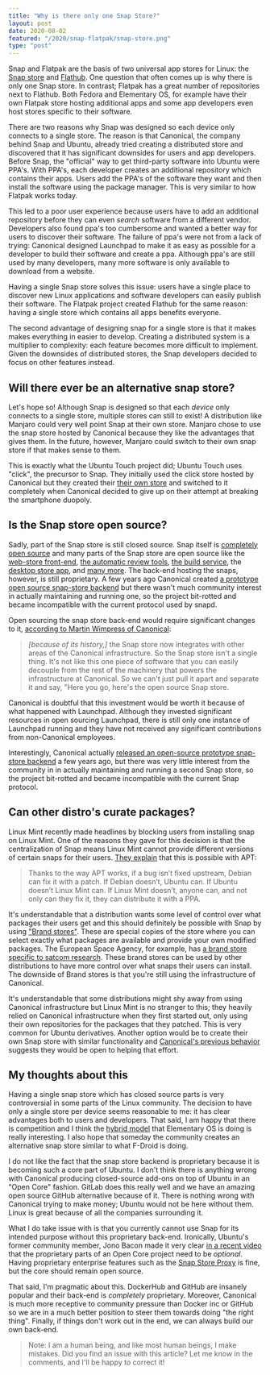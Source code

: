 ```yaml
---
title: "Why is there only one Snap Store?"
layout: post
date: 2020-08-02
featured: "/2020/snap-flatpak/snap-store.png"
type: "post"
---
```


Snap and Flatpak are the basis of two universal app stores for Linux: the [Snap store](https://snapcraft.io/store) and [Flathub](https://flathub.org/home). One question that often comes up is why there is only one Snap store. In contrast; Flatpak has a great number of repositories next to Flathub. Both Fedora and Elementary OS, for example have their own Flatpak store hosting additional apps and some app developers even host stores specific to their software.

There are two reasons why Snap was designed so each device only connects to a single store. The reason is that Canonical, the company behind Snap and Ubuntu, already tried creating a distributed store and discovered that it has significant downsides for users and app developers. Before Snap, the "official" way to get third-party software into Ubuntu were PPA's. With PPA's, each developer creates an additional repository which contains their apps. Users add the PPA's of the software they want and then install the software using the package manager. This is very similar to how Flatpak works today.

This led to a poor user experience because users have to add an additional repository before they can even _search_ software from a different vendor. Developers also found ppa's too cumbersome and wanted a better way for users to discover their software. The failure of ppa's were not from a lack of trying: Canonical designed Launchpad to make it as easy as possible for a developer to build their software and create a ppa. Although ppa's are still used by many developers, many more software is only available to download from a website.

Having a single Snap store solves this issue: users have a single place to discover new Linux applications and software developers can easily publish their software. The Flatpak project created Flathub for the same reason: having a single store which contains all apps benefits everyone.

The second advantage of designing snap for a single store is that it makes makes everything in easier to develop. Creating a distributed system is a multiplier to complexity: each feature becomes more difficult to implement. Given the downsides of distributed stores, the Snap developers decided to focus on other features instead.

## Will there ever be an alternative snap store?

Let's hope so! Although Snap is designed so that each _device_ only connects to a single store, multiple stores can still to exist! A distribution like Manjaro could very well point Snap at their own store. Manjaro chose to use the snap store hosted by Canonical because they like the advantages that gives them. In the future, however, Manjaro could switch to their own snap store if that makes sense to them.

This is exactly what the Ubuntu Touch project did; Ubuntu Touch uses "click", the precursor to Snap. They initially used the click store hosted by Canonical but they created their [their own store](https://open-store.io/) and switched to it completely when Canonical decided to give up on their attempt at breaking the smartphone duopoly.

## Is the Snap store open source?

Sadly, part of the Snap store is still closed source. Snap itself is [completely open source](https://github.com/snapcore/snapd) and many parts of the Snap store are open source like the [web-store front-end](https://github.com/canonical-web-and-design/snapcraft.io), [the automatic review tools](https://launchpad.net/review-tools), [the build service](https://launchpad.net/), the [desktop store app](https://launchpad.net/snap-store-desktop), and [many more](https://github.com/snapcore). The back-end hosting the snaps, however, is still proprietary. A few years ago Canonical created [a prototype open source snap-store backend](https://ubuntu.com/blog/howto-host-your-own-snap-store) but there wasn't much community interest in actually maintaining and running one, so the project bit-rotted and became incompatible with the current protocol used by snapd.

Open sourcing the snap store back-end would require significant changes to it, [according to Martin Wimpress of Canonical](https://www.techrepublic.com/article/why-canonical-views-the-snap-ecosystem-as-a-compelling-distribution-agnostic-solution/):

> *[because of its history,]* the Snap store now integrates with other areas of the Canonical infrastructure. So the Snap store isn't a single thing. It's not like this one piece of software that you can easily decouple from the rest of the machinery that powers the infrastructure at Canonical. So we can't just pull it apart and separate it and say, "Here you go, here's the open source Snap store.

Canonical is doubtful that this investment would be worth it because of what happened with Launchpad. Although they invested significant resources in open sourcing Launchpad, there is still only one instance of Launchpad running and they have not received any significant contributions from non-Canonical employees.

Interestingly, Canonical actually [released an open-source prototype snap-store backend](https://ubuntu.com/blog/howto-host-your-own-snap-store) a few years ago, but there was very little interest from the community in in actually maintaining and running a second Snap store, so the project bit-rotted and became incompatible with the current Snap protocol.

## Can other distro's curate packages?

Linux Mint recently made headlines by blocking users from installing snap on Linux Mint. One of the reasons they gave for this decision is that the centralization of Snap means Linux Mint cannot provide different versions of certain snaps for their users. [They explain](https://linuxmint-user-guide.readthedocs.io/en/latest/snap.html) that this is possible with APT:

> Thanks to the way APT works, if a bug isn’t fixed upstream, Debian can fix it with a patch. If Debian doesn’t, Ubuntu can. If Ubuntu doesn’t Linux Mint can. If Linux Mint doesn’t, anyone can, and not only can they fix it, they can distribute it with a PPA.

It's understandable that a distribution wants some level of control over what packages their users get and this should definitely be possible with Snap by using ["Brand stores"](https://core.docs.ubuntu.com/en/build-store/). These are special copies of the store where you can select exactly what packages are available and provide your own modified packages. The European Space Agency, for example, has [a brand store specific to satcom research](https://sdrsatcom.snapcraft.io/). These brand stores can be used by other distributions to have more control over what snaps their users can install. The downside of Brand stores is that you're still using the infrastructure of Canonical.

It's understandable that some distributions might shy away from using Canonical infrastructure but Linux Mint is no stranger to this; they heavily relied on Canonical infrastructure when they first started out, only using their own repositories for the packages that they patched. This is very common for Ubuntu derivatives. Another option would be to create their own Snap store with similar functionality and [Canonical's previous behavior](https://ubuntu.com/blog/howto-host-your-own-snap-store) suggests they would be open to helping that effort.

## My thoughts about this

Having a single snap store which has closed source parts is very controversial in some parts of the Linux community. The decision to have only a single store per device seems reasonable to me: it has clear advantages both to users and developers. That said, I am happy that there is competition and I think the [hybrid model](https://blog.elementary.io/elementary-appcenter-flatpak/) that Elementary OS is doing is really interesting. I also hope that someday the community creates an alternative snap store similar to what F-Droid is doing.

I do not like the fact that the snap store backend is proprietary because it is becoming such a core part of Ubuntu. I don't think there is anything wrong with Canonical producing closed-source add-ons on top of Ubuntu in an "Open Core" fashion. GitLab does this really well and we have an amazing open source GitHub alternative because of it. There is nothing wrong with Canonical trying to make money; Ubuntu would not be here without them. Linux is great because of all the companies surrounding it.

What I do take issue with is that you currently cannot use Snap for its intended purpose without this proprietary back-end. Ironically, Ubuntu's former community member, Jono Bacon made it very clear [in a recent video](https://www.youtube.com/watch?v=o-OOxOS8oDs) that the proprietary parts of an Open Core project need to be _optional_. Having proprietary enterprise features such as the [Snap Store Proxy](https://docs.ubuntu.com/snap-store-proxy/en/) is fine, but the core should remain open source.

That said, I'm pragmatic about this. DockerHub and GitHub are insanely popular and their back-end is _completely_ proprietary. Moreover, Canonical is much more receptive to community pressure than Docker inc or GitHub so we are in a much better position to steer them towards doing "the right thing". Finally, if things don't work out in the end, we can always build our own back-end.

> Note: I am a human being, and like most human beings, I make mistakes. Did you find an issue with this article? Let me know in the comments, and I'll be happy to correct it!
